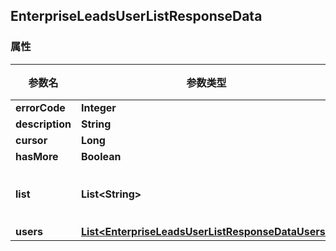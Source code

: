 <a name="EnterpriseLeadsUserListResponseData"></a>
## EnterpriseLeadsUserListResponseData
### 属性
参数名 | 参数类型 | 参数描述 | 备注
------------ | ------------- | ------------- | -------------
**errorCode** | **Integer** |  |  required 
**description** | **String** |  |  required 
**cursor** | **Long** |  |  required 
**hasMore** | **Boolean** |  |  required 
**list** | **List&lt;String&gt;** | 用户OPENID (见users) |  optional
**users** | [**List&lt;EnterpriseLeadsUserListResponseDataUsers&gt;**](#EnterpriseLeadsUserListResponseDataUsers) |  |  optional






<markdown src="./EnterpriseLeadsUserListResponseDataUsers.md"/>
